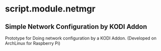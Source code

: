 # script.module.netmgr
Simple Network Configuration by KODI Addon
--
Prototype for Doing network configuration by a KODI Addon.
(Developed on ArchLinux for Raspberry Pi)
